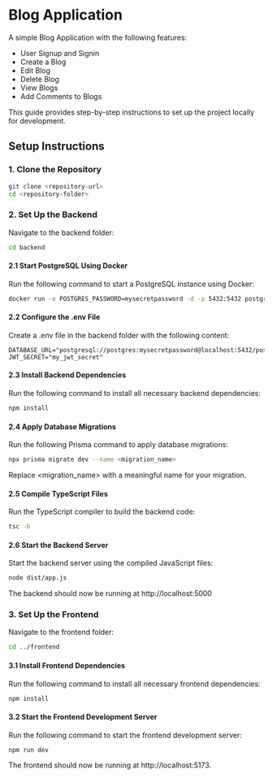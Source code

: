 # Blog Application

A simple Blog Application with the following features:
- User Signup and Signin
- Create a Blog
- Edit Blog
- Delete Blog
- View Blogs
- Add Comments to Blogs

This guide provides step-by-step instructions to set up the project locally for development.

## Setup Instructions

### 1. Clone the Repository

```bash
git clone <repository-url>
cd <repository-folder>
```

### 2. Set Up the Backend
Navigate to the backend folder:

```bash
cd backend
```

#### 2.1 Start PostgreSQL Using Docker
Run the following command to start a PostgreSQL instance using Docker:

```bash
docker run -e POSTGRES_PASSWORD=mysecretpassword -d -p 5432:5432 postgres
```

#### 2.2 Configure the .env File
Create a .env file in the backend folder with the following content:

```
DATABASE_URL="postgresql://postgres:mysecretpassword@localhost:5432/postgres"
JWT_SECRET="my_jwt_secret"
```

#### 2.3 Install Backend Dependencies
Run the following command to install all necessary backend dependencies:

```bash
npm install
```

#### 2.4 Apply Database Migrations
Run the following Prisma command to apply database migrations:

```bash
npx prisma migrate dev --name <migration_name>
```
Replace <migration_name> with a meaningful name for your migration.

#### 2.5 Compile TypeScript Files
Run the TypeScript compiler to build the backend code:

```bash
tsc -b
```

#### 2.6 Start the Backend Server
Start the backend server using the compiled JavaScript files:

```bash
node dist/app.js
```
The backend should now be running at http://localhost:5000

### 3. Set Up the Frontend

Navigate to the frontend folder:
```bash
cd ../frontend
```

#### 3.1 Install Frontend Dependencies

Run the following command to install all necessary frontend dependencies:

```bash
npm install
```

#### 3.2 Start the Frontend Development Server

Run the following command to start the frontend development server:

```bash
npm run dev
```
The frontend should now be running at http://localhost:5173.
